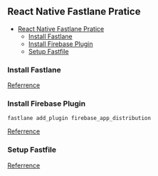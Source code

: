 ## React Native Fastlane Pratice

- [React Native Fastlane Pratice](#react-native-fastlane-pratice)
  - [Install Fastlane](#install-fastlane)
  - [Install Firebase Plugin](#install-firebase-plugin)
  - [Setup Fastfile](#setup-fastfile)

### Install Fastlane

[Referrence](https://docs.fastlane.tools/getting-started/ios/setup/)

### Install Firebase Plugin

```
fastlane add_plugin firebase_app_distribution
```

[Referrence](https://firebase.google.com/docs/app-distribution/ios/distribute-fastlane)

### Setup Fastfile

[Referrence](https://docs.fastlane.tools/getting-started/ios/setup/)